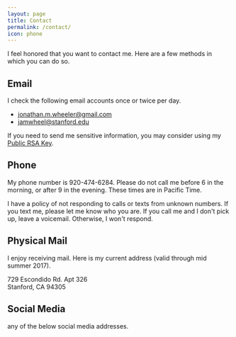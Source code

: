 ```yaml
---
layout: page
title: Contact
permalink: /contact/
icon: phone
---
```


I feel honored that you want to contact me. Here are a few methods in which you can do so.

## Email

I check the following email accounts once or twice per day.

- [jonathan.m.wheeler@gmail.com](mailto:jonathan.m.wheeler@gmail.com)
- [jamwheel@stanford.edu](mailto:jonathan.m.wheeler@gmail.com)

If you need to send me sensitive information, you may consider using my [Public RSA Key](https://pgp.mit.edu/pks/lookup?op=get&search=0xA03AC074D4083FC7).

## Phone

My phone number is 920-474-6284. Please do not call me before 6 in the morning, or after 9 in the evening. These times are in Pacific Time.

I have a policy of not responding to calls or texts from unknown numbers. If you text me, please let me know who you are. If you call me and I don't pick up, leave a voicemail. Otherwise, I won't respond.

## Physical Mail

I enjoy receiving mail. Here is my current address (valid through mid summer 2017).

729 Escondido Rd. Apt 326  
Stanford, CA 94305

## Social Media

any of the below social media addresses.